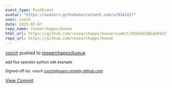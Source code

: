 ```yaml
---
event_type: PushEvent
avatar: "https://avatars.githubusercontent.com/u/814322?"
user: vsoch
date: 2023-07-07
repo_name: researchapps/kueue
html_url: https://github.com/researchapps/kueue/commit/8265dd18bab84221ba034bbf2e2f4d6755568f8f
repo_url: https://github.com/researchapps/kueue
---
```


<a href='https://github.com/vsoch' target='_blank'>vsoch</a> pushed to <a href='https://github.com/researchapps/kueue' target='_blank'>researchapps/kueue</a>

<small>add flux operator python sdk example

Signed-off-by: vsoch <vsoch@users.noreply.github.com></small>

<a href='https://github.com/researchapps/kueue/commit/8265dd18bab84221ba034bbf2e2f4d6755568f8f' target='_blank'>View Commit</a>